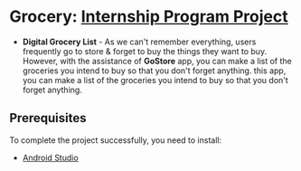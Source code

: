 Grocery: [Internship Program Project](https://github.com/smartinternz02/SPSGP-63777-Virtual-Internship---Android-Application-Development-Using-Kotlin)
==================================
- <b>Digital Grocery List</b> - As we can't remember everything, users frequently go to store & forget to buy the things they want to buy. However, with the assistance of <b>GoStore</b> app, you can make a list of the groceries you intend to buy so that you don't forget anything.
 this app, you can make a list of the groceries you intend to buy so that you don't forget anything.
 
Prerequisites
------------

To complete the project successfully, you need to install:
- [Android Studio](https://www.geeksforgeeks.org/guide-to-install-and-set-up-android-studio/)
